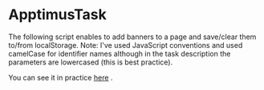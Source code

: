# ApptimusTask
The following script enables to add banners to a page and save/clear them to/from localStorage.
Note: I've used JavaScript conventions and used camelCase for identifier names although in the task description the parameters are lowercased (this is best practice).

You can see it in practice [here](https://elinorbengayev.github.io/ApptimusTask/) . 